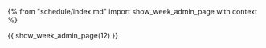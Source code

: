 {% from "schedule/index.md" import show_week_admin_page with context %}

{{ show_week_admin_page(12) }}
